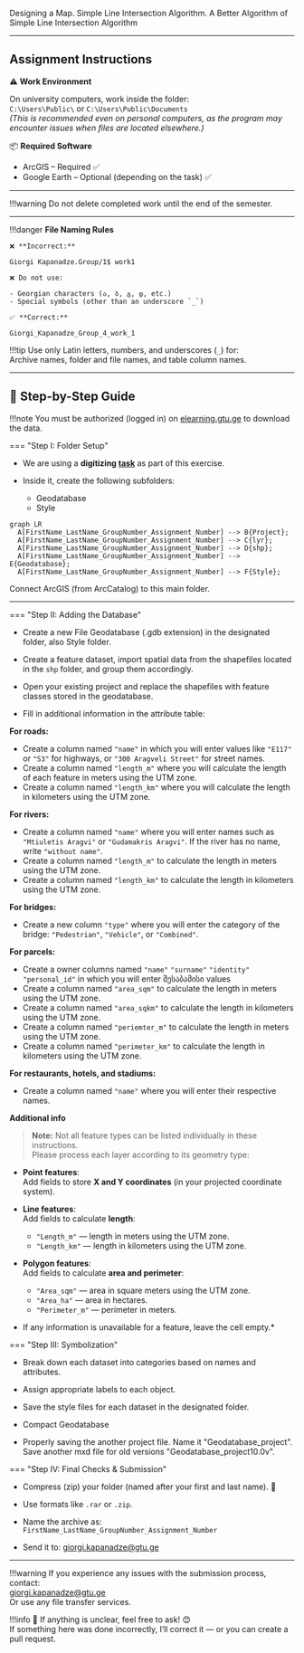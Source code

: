 Designing a Map. Simple Line Intersection Algorithm. A Better Algorithm of Simple Line Intersection Algorithm


---
## Assignment Instructions

⚠️ **Work Environment**

On university computers, work inside the folder:  
`C:\Users\Public\` or `C:\Users\Public\Documents`  
*(This is recommended even on personal computers, as the program may encounter issues when files are located elsewhere.)*

📦 **Required Software**

* ArcGIS – Required ✅  
* Google Earth – Optional (depending on the task) ✅  

---

!!!warning
    Do not delete completed work until the end of the semester.
    
---

!!!danger 
    **File Naming Rules**

    ❌ **Incorrect:**  

    Giorgi Kapanadze.Group/1$ work1  

    ❌ Do not use:

    - Georgian characters (ა, ბ, გ, დ, etc.)  
    - Special symbols (other than an underscore `_`)

    ✅ **Correct:**

    Giorgi_Kapanadze_Group_4_work_1  

!!!tip
    Use only Latin letters, numbers, and underscores (`_`) for:  
    Archive names, folder and file names, and table column names.

---

## 📘 Step-by-Step Guide

!!!note
    You must be authorized (logged in) on [elearning.gtu.ge](https://elearning.gtu.ge) to download the data.

=== "Step I: Folder Setup"
* We are using a **digitizing [task](https://ezdanapak.github.io/GTU-GIS/ICS_GIS/Lab/Digitization/)** as part of this exercise.


* Inside it, create the following subfolders:  
  - Geodatabase
  - Style  

``` mermaid
graph LR
  A[FirstName_LastName_GroupNumber_Assignment_Number] --> B{Project};
  A[FirstName_LastName_GroupNumber_Assignment_Number] --> C{lyr};
  A[FirstName_LastName_GroupNumber_Assignment_Number] --> D{shp};
  A[FirstName_LastName_GroupNumber_Assignment_Number] --> E{Geodatabase};
  A[FirstName_LastName_GroupNumber_Assignment_Number] --> F{Style};
```

Connect ArcGIS (from ArcCatalog) to this main folder.

---

=== "Step II: Adding the Database"



* Create a new File Geodatabase (.gdb extension) in the designated folder, also Style folder.

* Create a feature dataset, import spatial data from the shapefiles located in the `shp` folder, and group them accordingly.

* Open your existing project and replace the shapefiles with feature classes stored in the geodatabase.

* Fill in additional information in the attribute table:

**For roads:**
- Create a column named `"name"` in which you will enter values like `"E117"` or `"S3"` for highways, or `"300 Aragveli Street"` for street names.
- Create a column named `"length_m"` where you will calculate the length of each feature in meters using the UTM zone.
- Create a column named `"length_km"` where you will calculate the length in kilometers using the UTM zone.

**For rivers:**
- Create a column named `"name"` where you will enter names such as `"Mtiuletis Aragvi"` or `"Gudamakris Aragvi"`. If the river has no name, write `"without name"`.
- Create a column named `"length_m"` to calculate the length in meters using the UTM zone.
- Create a column named `"length_km"` to calculate the length in kilometers using the UTM zone.

**For bridges:**
- Create a new column `"type"` where you will enter the category of the bridge: `"Pedestrian"`, `"Vehicle"`, or `"Combined"`.

**For parcels:**
- Create a owner columns named `"name"` `"surname"` `"identity"` `"personal_id"`  in which you will enter შესაბამისი values
- Create a column named `"area_sqm"` to calculate the length in meters using the UTM zone.
- Create a column named `"area_sqkm"` to calculate the length in kilometers using the UTM zone.
- Create a column named `"periemter_m"` to calculate the length in meters using the UTM zone.
- Create a column named `"perimeter_km"` to calculate the length in kilometers using the UTM zone.

**For restaurants, hotels, and stadiums:**
- Create a column named `"name"` where you will enter their respective names.

**Additional info**

> **Note:** Not all feature types can be listed individually in these instructions.  
> Please process each layer according to its geometry type:

- **Point features**:  
  Add fields to store **X and Y coordinates** (in your projected coordinate system).

- **Line features**:  
  Add fields to calculate **length**:
  - `"Length_m"` — length in meters using the UTM zone.
  - `"Length_km"` — length in kilometers using the UTM zone.

- **Polygon features**:  
  Add fields to calculate **area and perimeter**:
  - `"Area_sqm"` — area in square meters using the UTM zone.
  - `"Area_ha"` — area in hectares.
  - `"Perimeter_m"` — perimeter in meters.

* If any information is unavailable for a feature, leave the cell empty.*



=== "Step III: Symbolization"

* Break down each dataset into categories based on names and attributes.

* Assign appropriate labels to each object.

* Save the style files for each dataset in the designated folder.

* Compact Geodatabase 

* Properly saving the another project file. Name it "Geodatabase_project". Save another mxd file for old versions "Geodatabase_project10.0v".


=== "Step IV: Final Checks & Submission"

* Compress (zip) your folder (named after your first and last name). 💾
* Use formats like `.rar` or `.zip`.
* Name the archive as:  
  `FirstName_LastName_GroupNumber_Assignment_Number`

* Send it to: giorgi.kapanadze@gtu.ge

---

!!!warning
    If you experience any issues with the submission process, contact:  
    giorgi.kapanadze@gtu.ge  
    Or use any file transfer services.

!!!info
    📌 If anything is unclear, feel free to ask! 😊  
    If something here was done incorrectly, I’ll correct it — or you can create a pull request. 